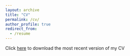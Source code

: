 ```yaml
---
layout: archive
title: "CV"
permalink: /cv/
author_profile: true
redirect_from:
  - /resume
---
```


Click [here](https://sydney-white.github.io/web/files/Sydney-White-CV.pdf) to download the most recent version of my CV
